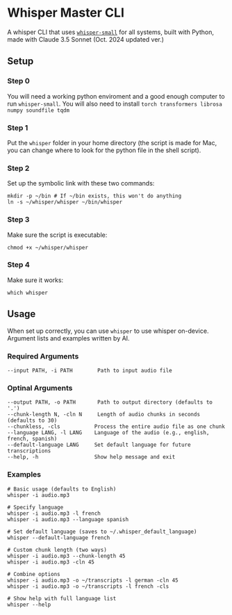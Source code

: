 # Whisper Master CLI
A whisper CLI  that uses [`whisper-small`](https://huggingface.co/openai/whisper-small) for all systems, built with Python, made with Claude 3.5 Sonnet (Oct. 2024 updated ver.)
## Setup
### Step 0
You will need a working python enviroment and a good enough computer to run `whisper-small`.
You will also need to install `torch transformers librosa numpy soundfile tqdm`
### Step 1
Put the `whisper` folder in your home directory (the script is made for Mac, you can change where to look for the python file in the shell script).
### Step 2
Set up the symbolic link with these two commands:
```shell
mkdir -p ~/bin # If ~/bin exists, this won't do anything
ln -s ~/whisper/whisper ~/bin/whisper
```
### Step 3
Make sure the script is executable:
```shell
chmod +x ~/whisper/whisper
```
### Step 4
Make sure it works:
```shell
which whisper
```
## Usage
When set up correctly, you can use `whisper` to use whisper on-device.
Argument lists and examples written by AI.
### Required Arguments
```shell
--input PATH, -i PATH        Path to input audio file
```
### Optinal Arguments
```shell
--output PATH, -o PATH       Path to output directory (defaults to '.')
--chunk-length N, -cln N     Length of audio chunks in seconds (defaults to 30)
--chunkless, -cls           Process the entire audio file as one chunk
--language LANG, -l LANG    Language of the audio (e.g., english, french, spanish)
--default-language LANG     Set default language for future transcriptions
--help, -h                  Show help message and exit
```
### Examples
```shell
# Basic usage (defaults to English)
whisper -i audio.mp3

# Specify language
whisper -i audio.mp3 -l french
whisper -i audio.mp3 --language spanish

# Set default language (saves to ~/.whisper_default_language)
whisper --default-language french

# Custom chunk length (two ways)
whisper -i audio.mp3 --chunk-length 45
whisper -i audio.mp3 -cln 45

# Combine options
whisper -i audio.mp3 -o ~/transcripts -l german -cln 45
whisper -i audio.mp3 -o ~/transcripts -l french -cls

# Show help with full language list
whisper --help
```
